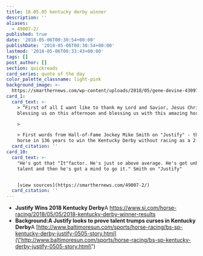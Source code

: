 ```yaml
---
title: 18.05.05 kentucky derby winner
description: ''
aliases:
  - 49007-2/
published: true
date: '2018-05-06T00:30:54+00:00'
publishDate: '2018-05-06T00:30:54+00:00'
lastmod: '2018-05-06T00:33:43+00:00'
tags: []
post_author: []
section: quickreads
card_series: quote of the day
color_palette_classname: light-pink
background_image: >-
  https://smarthernews.com/wp-content/uploads/2018/05/gene-devine-430971-unsplash-scaled.jpg
card_1:
  card_text: >-
    > “First of all I want like to thank my Lord and Savior, Jesus Christ, for
    blessing us on this afternoon and blessing us with this amazing horse.”

    > 

    > First words from Hall-of-Fame Jockey Mike Smith on "Justify" - the first
    horse in 136 years to win the Kentucky Derby without racing as a 2-yr-old.
  card_citation: ''
card_10:
  card_text: >-
    "He's got that "It"factor. He's just so above average. He's got unbelievable
    talent and then he's got a mind to go it." Smith on "Justify"


    [view sources](https://smarthernews.com/49007-2/)
  card_citation: ''
---
```

*   **Justify Wins 2018 Kentucky Derby**A https://www.si.com/horse-racing/2018/05/05/2018-kentucky-derby-winner-results
*   **Background:A Justify looks to prove talent trumps curses in Kentucky Derby**A [http://www.baltimoresun.com/sports/horse-racing/bs-sp-kentucky-derby-justify-0505-story.html](\"http://www.baltimoresun.com/sports/horse-racing/bs-sp-kentucky-derby-justify-0505-story.html\")